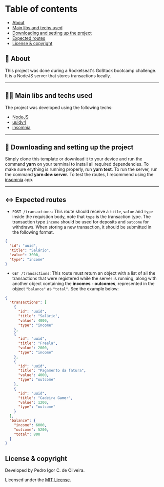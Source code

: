 # Table of contents
- [About](#-about)
- [Main libs and techs used](#-main-libs-and-techs-used)
- [Downloading and setting up the project](#-downloading-and-setting-up-the-project)
- [Expected routes](#-expected-routes)
- [License & copyright](#license-&-copyright)

## 📄 About

This project was done during a Rocketseat's GoStack bootcamp challenge. It is a NodeJS server that stores transactions locally.

---

## 👨‍💻 Main libs and techs used

The project was developed using the following techs:

- [NodeJS](https://nodejs.org/en/)
- [uuidv4](https://www.npmjs.com/package/uuidv4)
- [insomnia](https://insomnia.rest/)

---

## 🔧 Downloading and setting up the project

Simply clone this template or download it to your device and run the command **yarn** on your terminal to install all required dependencies.
To make sure erything is running properly, run **yarn test**.
To run the server, run the command **yarn dev:server**.
To test the routes, I recommend using the [insomnia](https://insomnia.rest/) app.

---

## ↔ Expected routes

- `POST /transactions`: This route should receive a `title`, `value` and `type` inside the requistion body, note that `type` is the transaction type. The transaction type `income` should be used for deposits and `outcome` for withdraws. When storing a new transaction, it should be submitted in the following format.

```json
{
  "id": "uuid",
  "title": "Salário",
  "value": 3000,
  "type": "income"
}
```
- `GET /transactions`: This route must return an object with a list of all the transactions that were registered while the server is running, along with another object containing the **incomes - outcomes**, represented in the object `"balance"` as `"total"`. See the example below:

```json
{
  "transactions": [
    {
      "id": "uuid",
      "title": "Salário",
      "value": 4000,
      "type": "income"
    },
    {
      "id": "uuid",
      "title": "Freela",
      "value": 2000,
      "type": "income"
    },
    {
      "id": "uuid",
      "title": "Pagamento da fatura",
      "value": 4000,
      "type": "outcome"
    },
    {
      "id": "uuid",
      "title": "Cadeira Gamer",
      "value": 1200,
      "type": "outcome"
    }
  ],
  "balance": {
    "income": 6000,
    "outcome": 5200,
    "total": 800
  }
}
```
## License & copyright

Developed by Pedro Igor C. de Oliveira.

Licensed under the [MIT License](LICENSE).
